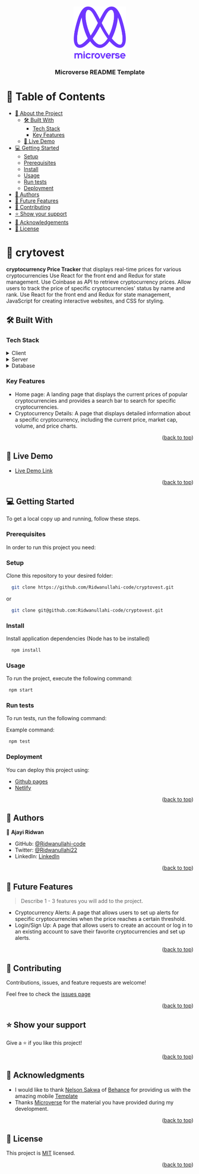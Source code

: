 <a name="readme-top"></a>
<div align="center">

  <img src="murple_logo.png" alt="logo" width="140"  height="auto" />
  <br/>

  <h3><b>Microverse README Template</b></h3>

</div>

<!-- TABLE OF CONTENTS -->

# 📗 Table of Contents

- [📖 About the Project](#about-project)
  - [🛠 Built With](#built-with)
    - [Tech Stack](#tech-stack)
    - [Key Features](#key-features)
  - [🚀 Live Demo](#live-demo)
- [💻 Getting Started](#getting-started)
  - [Setup](#setup)
  - [Prerequisites](#prerequisites)
  - [Install](#install)
  - [Usage](#usage)
  - [Run tests](#run-tests)
  - [Deployment](#triangular_flag_on_post-deployment)
- [👥 Authors](#authors)
- [🔭 Future Features](#future-features)
- [🤝 Contributing](#contributing)
- [⭐️ Show your support](#support)
- [🙏 Acknowledgements](#acknowledgements)
- [📝 License](#license)

<!-- PROJECT DESCRIPTION -->

# 📖 crytovest <a name="about-project"></a>

**cryptocurrency Price Tracker** that displays real-time prices for various cryptocurrencies
Use React for the front end and Redux for state management. Use Coinbase as API to retrieve cryptocurrency prices.
Allow users to track the price of specific cryptocurrencies' status by name and rank.
Use React for the front end and Redux for state management, JavaScript for creating interactive websites, and CSS for styling.

## 🛠 Built With <a name="built-with"></a>

### Tech Stack <a name="tech-stack"></a>

<details>
  <summary>Client</summary>
  <ul>
    <li><a href="https://reactjs.org/">React.js</a></li>
  </ul>
</details>

<details>
  <summary>Server</summary>
  <ul>
    <li><a href="https://redux.js.org/">Redux</a></li>
  </ul>
</details>

<details>
<summary>Database</summary>
  <ul>
    <li>None</li>
  </ul>
</details>

<!-- Features -->

### Key Features <a name="key-features"></a>

- Home page: A landing page that displays the current prices of popular cryptocurrencies and provides a search bar to search for specific cryptocurrencies.
- Cryptocurrency Details: A page that displays detailed information about a specific cryptocurrency, including the current price, market cap, volume, and price charts.

<p align="right">(<a href="#readme-top">back to top</a>)</p>

<!-- LIVE DEMO -->

## 🚀 Live Demo <a name="live-demo"></a>

- [Live Demo Link](https://cryptovest-app.netlify.app/)

<p align="right">(<a href="#readme-top">back to top</a>)</p>

<!-- GETTING STARTED -->

## 💻 Getting Started <a name="getting-started"></a>

To get a local copy up and running, follow these steps.

### Prerequisites
In order to run this project you need:

### Setup
Clone this repository to your desired folder:
```sh
  git clone https://github.com/Ridwanullahi-code/cryptovest.git
```
or 
```sh
  git clone git@github.com:Ridwanullahi-code/cryptovest.git
```
### Install
Install application dependencies (Node has to be installed)

```sh
  npm install
```

### Usage

To run the project, execute the following command:

```sh
 npm start
```

### Run tests

To run tests, run the following command:

Example command:

```sh
 npm test
```

### Deployment

You can deploy this project using:

- [Github pages](https://towardsdatascience.com/simple-guide-to-hosting-project-on-github-aebf6f3c6f97)
- [Netlify](https://www.freecodecamp.org/news/publish-your-website-netlify-github/)

<p align="right">(<a href="#readme-top">back to top</a>)</p>

<!-- AUTHORS -->

## 👥 Authors <a name="authors"></a>


👤 **Ajayi Ridwan**

- GitHub: [@Ridwanullahi-code](https://github.com/Ridwanullahi-code)
- Twitter: [@Ridwanullahi22](https://twitter.com/twitterhandle)
- LinkedIn: [LinkedIn](https://www.linkedin.com/in/ajayi-ridwan/)

<p align="right">(<a href="#readme-top">back to top</a>)</p>

<!-- FUTURE FEATURES -->

## 🔭 Future Features <a name="future-features"></a>

> Describe 1 - 3 features you will add to the project.

- Cryptocurrency Alerts: A page that allows users to set up alerts for specific cryptocurrencies when the price reaches a certain threshold.
- Login/Sign Up: A page that allows users to create an account or log in to an existing account to save their favorite cryptocurrencies and set up alerts.

<p align="right">(<a href="#readme-top">back to top</a>)</p>

<!-- CONTRIBUTING -->

## 🤝 Contributing <a name="contributing"></a>

Contributions, issues, and feature requests are welcome!

Feel free to check the [issues page](https://github.com/Ridwanullahi-code/cryptovest/issues)

<p align="right">(<a href="#readme-top">back to top</a>)</p>

<!-- SUPPORT -->

## ⭐️ Show your support <a name="support"></a>

Give a ⭐️ if you like this project!

<p align="right">(<a href="#readme-top">back to top</a>)</p>

<!-- ACKNOWLEDGEMENTS -->

## 🙏 Acknowledgments <a name="acknowledgements"></a>

 - I would like to thank [Nelson Sakwa](https://www.behance.net/sakwadesignstudio) of [Behance](https://www.behance.net/adagio07) for providing us with the amazing mobile [Template](<https://www.behance.net/gallery/31579789/Ballhead-App-(Free-PSDs)>)
- Thanks [Microverse](https://microverse.org) for the material you have provided during my development.

<p align="right">(<a href="#readme-top">back to top</a>)</p>

<!-- LICENSE -->

## 📝 License <a name="license"></a>

This project is [MIT](./LICENSE) licensed.

<p align="right">(<a href="#readme-top">back to top</a>)</p>
